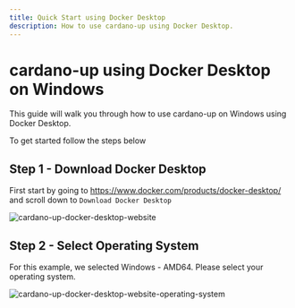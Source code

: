 ```yaml
---
title: Quick Start using Docker Desktop
description: How to use cardano-up using Docker Desktop.
---
```


# cardano-up using Docker Desktop on Windows

This guide will walk you through how to use cardano-up on Windows using Docker Desktop. 

To get started follow the steps below

## Step 1 - Download Docker Desktop

First start by going to <a href="https://www.docker.com/products/docker-desktop/" target="_blank">https://www.docker.com/products/docker-desktop/</a> and scroll down to `Download Docker Desktop`

![cardano-up-docker-desktop-website](/cardano-up-docker-desktop-website.png)

## Step 2 - Select Operating System

For this example, we selected Windows - AMD64. Please select your operating system.

![cardano-up-docker-desktop-website-operating-system](/cardano-up-docker-desktop-website-operating-system.png)


<!--

## Step 3 - Run Adder in Command Prompt

Now that we have the path for the Adder exe, type the path in or paste it if you copied the path in the previous step.

![adder-cmd-paste-path](/adder-cmd-paste-path.png)

### Congratulations!

Now we are ready to run Adder with filters and commands so we can track certain information and pick the way we are notified.

<br />


> 💡 TIP: You can get a list of all available commands by using the `-h` or `-help` flag.

<br />


We are now ready to walk through some [examples](../examples/001-using-adder-examples-desc) on the usefulness and power 💪 of Adder!

-->
